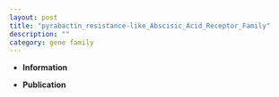 ```yaml
---
layout: post
title: "pyrabactin_resistance-like_Abscisic_Acid_Receptor_Family"
description: ""
category: gene family
---
```


* **Information**  

* **Publication**  


